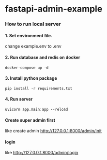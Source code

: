 # fastapi-admin-example
### How to run local server
#### 1. Set environment file. 
change example.env to .env
#### 2. Run database and redis on docker
```
docker-compose up -d
```
#### 3. Install python package
```
pip install -r requirements.txt
```
#### 4. Run server
```
uvicorn app.main:app --reload
```

#### Create super admin first
like create admin http://127.0.0.1:8000/admin/init
#### login
like http://127.0.0.1:8000/admin/login
